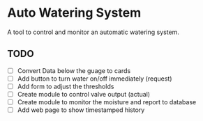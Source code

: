 # Auto Watering System

A tool to control and monitor an automatic watering system.

## TODO

* [ ] Convert Data below the guage to cards
* [ ] Add button to turn water on/off immediately (request)
* [ ] Add form to adjust the thresholds
* [ ] Create module to control valve output (actual)
* [ ] Create module to monitor the moisture and report to database
* [ ] Add web page to show timestamped history

